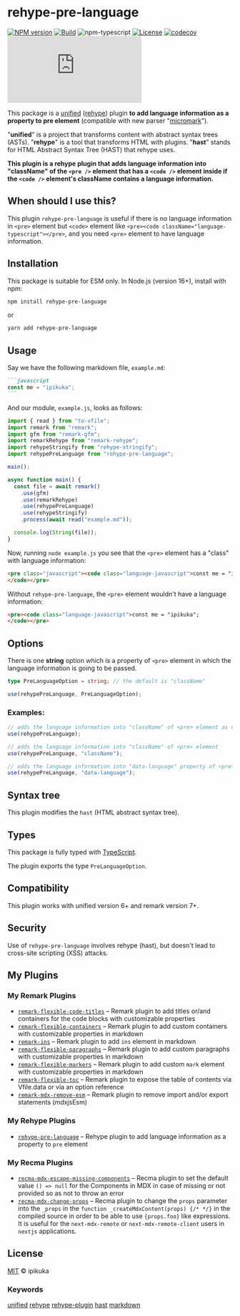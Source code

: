 # rehype-pre-language

[![NPM version][npm-image]][npm-url]
[![Build][github-build]][github-build-url]
![npm-typescript]
[![License][github-license]][github-license-url]
[![codecov](https://codecov.io/gh/ipikuka/rehype-pre-language/graph/badge.svg?token=o3TGkL4yUV)](https://codecov.io/gh/ipikuka/rehype-pre-language)
[![type-coverage](https://img.shields.io/badge/dynamic/json.svg?label=type-coverage&prefix=%E2%89%A5&suffix=%&query=$.typeCoverage.atLeast&uri=https%3A%2F%2Fraw.githubusercontent.com%2Fipikuka%2Frehype-pre-language%2Fmaster%2Fpackage.json)](https://github.com/ipikuka/rehype-pre-language)

This package is a [unified][unified] ([rehype][rehype]) plugin **to add language information as a property to pre element** (compatible with new parser "[micromark][micromark]").

"**unified**" is a project that transforms content with abstract syntax trees (ASTs). "**rehype**" is a tool that transforms HTML with plugins. "**hast**" stands for HTML Abstract Syntax Tree (HAST) that rehype uses.

**This plugin is a rehype plugin that adds language information into "className" of the `<pre />` element that has a `<code />` element inside if the `<code />` element's className contains a language information.**

## When should I use this?

This plugin `rehype-pre-language` is useful if there is no language information in `<pre>` element but `<code>` element like `<pre><code className="language-typescript"></pre>`, and you need `<pre>` element to have language information.

## Installation

This package is suitable for ESM only. In Node.js (version 16+), install with npm:

```bash
npm install rehype-pre-language
```

or

```bash
yarn add rehype-pre-language
```

## Usage

Say we have the following markdown file, `example.md`:

````markdown
```javascript
const me = "ipikuka";
```
````

And our module, `example.js`, looks as follows:

```javascript
import { read } from "to-vfile";
import remark from "remark";
import gfm from "remark-gfm";
import remarkRehype from "remark-rehype";
import rehypeStringify from "rehype-stringify";
import rehypePreLanguage from "rehype-pre-language";

main();

async function main() {
  const file = await remark()
    .use(gfm)
    .use(remarkRehype)
    .use(rehypePreLanguage)
    .use(rehypeStringify)
    .process(await read("example.md"));

  console.log(String(file));
}
```

Now, running `node example.js` you see that the `<pre>` element has a "class" with language information:

```html
<pre class="javascript"><code class="language-javascript">const me = "ipikuka";
</code></pre>
```

Without `rehype-pre-language`, the `<pre>` element wouldn't have a language information:

```html
<pre><code class="language-javascript">const me = "ipikuka";
</code></pre>
```

## Options

There is one **string** option which is a property of `<pre>` element in which the language information is going to be passed. 

```typescript
type PreLanguageOption = string; // the default is "className"

use(rehypePreLanguage, PreLanguageOption);
```

### Examples:

```typescript
// adds the language information into "className" of <pre> element as default
use(rehypePreLanguage);

// adds the language information into "className" of <pre> element
use(rehypePreLanguage, "className");

// adds the language information into "data-language" property of <pre> element
use(rehypePreLanguage, "data-language"); 
```

## Syntax tree

This plugin modifies the `hast` (HTML abstract syntax tree).

## Types

This package is fully typed with [TypeScript][typeScript].

The plugin exports the type `PreLanguageOption`.

## Compatibility

This plugin works with unified version 6+ and remark version 7+.

## Security

Use of `rehype-pre-language` involves rehype (hast), but doesn't lead to cross-site scripting (XSS) attacks.

## My Plugins

### My Remark Plugins

- [`remark-flexible-code-titles`](https://www.npmjs.com/package/remark-flexible-code-titles)
  – Remark plugin to add titles or/and containers for the code blocks with customizable properties
- [`remark-flexible-containers`](https://www.npmjs.com/package/remark-flexible-containers)
  – Remark plugin to add custom containers with customizable properties in markdown
- [`remark-ins`](https://www.npmjs.com/package/remark-ins)
  – Remark plugin to add `ins` element in markdown
- [`remark-flexible-paragraphs`](https://www.npmjs.com/package/remark-flexible-paragraphs)
  – Remark plugin to add custom paragraphs with customizable properties in markdown
- [`remark-flexible-markers`](https://www.npmjs.com/package/remark-flexible-markers)
  – Remark plugin to add custom `mark` element with customizable properties in markdown
- [`remark-flexible-toc`](https://www.npmjs.com/package/remark-flexible-toc)
  – Remark plugin to expose the table of contents via Vfile.data or via an option reference
- [`remark-mdx-remove-esm`](https://www.npmjs.com/package/remark-mdx-remove-esm)
  – Remark plugin to remove import and/or export statements (mdxjsEsm)

### My Rehype Plugins

- [`rehype-pre-language`](https://www.npmjs.com/package/rehype-pre-language)
  – Rehype plugin to add language information as a property to `pre` element

### My Recma Plugins

- [`recma-mdx-escape-missing-components`](https://www.npmjs.com/package/recma-mdx-escape-missing-components)
  – Recma plugin to set the default value `() => null` for the Components in MDX in case of missing or not provided so as not to throw an error
- [`recma-mdx-change-props`](https://www.npmjs.com/package/recma-mdx-change-props)
  – Recma plugin to change the `props` parameter into the `_props` in the `function _createMdxContent(props) {/* */}` in the compiled source in order to be able to use `{props.foo}` like expressions. It is useful for the `next-mdx-remote` or `next-mdx-remote-client` users in `nextjs` applications.

## License

[MIT][license] © ipikuka

### Keywords

[unified][unifiednpm] [rehype][rehypenpm] [rehype-plugin][rehypepluginnpm] [hast][hastnpm] [markdown][markdownnpm]

[unified]: https://github.com/unifiedjs/unified
[unifiednpm]: https://www.npmjs.com/search?q=keywords:unified
[rehype]: https://github.com/rehypejs/rehype
[rehypenpm]: https://www.npmjs.com/search?q=keywords:rehype
[rehypepluginnpm]: https://www.npmjs.com/search?q=keywords:rehype%20plugin
[hast]: https://github.com/syntax-tree/hast
[hastnpm]: https://www.npmjs.com/search?q=keywords:hast
[micromark]: https://github.com/micromark/micromark
[typescript]: https://www.typescriptlang.org/
[license]: https://github.com/ipikuka/rehype-pre-language/blob/main/LICENSE
[markdownnpm]: https://www.npmjs.com/search?q=keywords:markdown

[npm-url]: https://www.npmjs.com/package/rehype-pre-language
[npm-image]: https://img.shields.io/npm/v/rehype-pre-language
[github-license]: https://img.shields.io/github/license/ipikuka/rehype-pre-language
[github-license-url]: https://github.com/ipikuka/rehype-pre-language/blob/master/LICENSE
[github-build]: https://github.com/ipikuka/rehype-pre-language/actions/workflows/publish.yml/badge.svg
[github-build-url]: https://github.com/ipikuka/rehype-pre-language/actions/workflows/publish.yml
[npm-typescript]: https://img.shields.io/npm/types/rehype-pre-language
